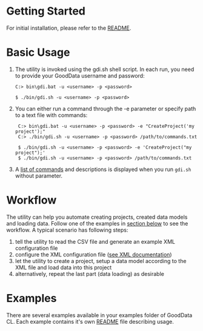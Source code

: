 # Getting Started

For initial installation, please refer to the [README](http://developer.gooddata.com/gooddata-cl/install.html).

# Basic Usage

1. The utility is invoked using the gdi.sh shell script. In each run, you need to provide your GoodData username and password:

    <div class="platforms">
        <pre class="win"><code>C:&gt; bin\gdi.bat -u &lt;username&gt; -p &lt;password&gt;</code></pre>
        <pre class="unix"><code>$ ./bin/gdi.sh -u &lt;username&gt; -p &lt;password&gt;</code></pre>
    </div>


2. You can either run a command through the -e parameter or specify path to a text file with commands:

    <div class="platforms">
        <pre class="win"><code> C:&gt; bin\gdi.bat -u &lt;username&gt; -p &lt;password&gt; -e "CreateProject('my project');"
    C:&gt; ./bin/gdi.sh -u &lt;username&gt; -p &lt;password&gt; /path/to/commands.txt</code></pre>
        <pre class="unix"><code> $ ./bin/gdi.sh -u &lt;username&gt; -p &lt;password&gt; -e 'CreateProject("my project");'
    $ ./bin/gdi.sh -u &lt;username&gt; -p &lt;password&gt; /path/to/commands.txt</code></pre>
    </div>

3. A [list of commands](http://developer.gooddata.com/gooddata-cl/cli-commands.html) and descriptions is displayed when you run `gdi.sh` without parameter.

# Workflow

The utility can help you automate creating projects, created data models and loading data. Follow one of the examples in [section below](#examples) to see the workflow. A typical scenario has following steps:

1. tell the utility to read the CSV file and generate an example XML configuration file
2. configure the XML configuration file ([see XML documentation](http://developer.gooddata.com/gooddata-cl/xml-config.html))
3. let the utility to create a project, setup a data model according to the XML file and load data into this project
4. alternatively, repeat the last part (data loading) as desirable

# Examples

There are several examples available in your examples folder of GoodData CL. Each example contains it's own [README](http://developer.gooddata.com/gooddata-cl/examples/) file describing usage.
